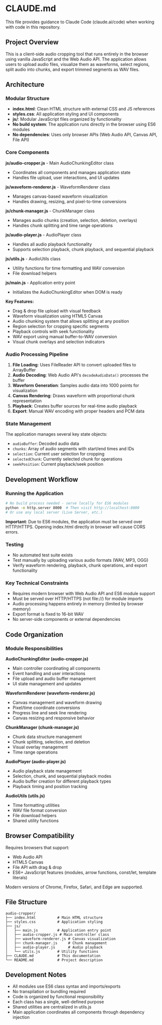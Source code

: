 # CLAUDE.md

This file provides guidance to Claude Code (claude.ai/code) when working with code in this repository.

## Project Overview

This is a client-side audio cropping tool that runs entirely in the browser using vanilla JavaScript and the Web Audio API. The application allows users to upload audio files, visualize them as waveforms, select regions, split audio into chunks, and export trimmed segments as WAV files.

## Architecture

### Modular Structure
- **index.html**: Clean HTML structure with external CSS and JS references
- **styles.css**: All application styling and UI components
- **js/**: Modular JavaScript files organized by functionality
- **No build system**: The application runs directly in the browser using ES6 modules
- **No dependencies**: Uses only browser APIs (Web Audio API, Canvas API, File API)

### Core Components

**js/audio-cropper.js** - Main AudioChunkingEditor class
- Coordinates all components and manages application state
- Handles file upload, user interactions, and UI updates

**js/waveform-renderer.js** - WaveformRenderer class  
- Manages canvas-based waveform visualization
- Handles drawing, resizing, and pixel-to-time conversions

**js/chunk-manager.js** - ChunkManager class
- Manages audio chunks (creation, selection, deletion, overlays)
- Handles chunk splitting and time range operations

**js/audio-player.js** - AudioPlayer class
- Handles all audio playback functionality
- Supports selection playback, chunk playback, and sequential playback

**js/utils.js** - AudioUtils class
- Utility functions for time formatting and WAV conversion
- File download helpers

**js/main.js** - Application entry point
- Initializes the AudioChunkingEditor when DOM is ready

**Key Features:**
- Drag & drop file upload with visual feedback
- Waveform visualization using HTML5 Canvas
- Audio chunking system that allows splitting at any position
- Region selection for cropping specific segments
- Playback controls with seek functionality
- WAV export using manual buffer-to-WAV conversion
- Visual chunk overlays and selection indicators

### Audio Processing Pipeline

1. **File Loading**: Uses FileReader API to convert uploaded files to ArrayBuffer
2. **Audio Decoding**: Web Audio API's `decodeAudioData()` processes the buffer
3. **Waveform Generation**: Samples audio data into 1000 points for visualization
4. **Canvas Rendering**: Draws waveform with proportional chunk representation
5. **Playback**: Creates buffer sources for real-time audio playback
6. **Export**: Manual WAV encoding with proper headers and PCM data

### State Management

The application manages several key state objects:
- `audioBuffer`: Decoded audio data
- `chunks`: Array of audio segments with start/end times and IDs
- `selection`: Current user selection for cropping
- `selectedChunk`: Currently selected chunk for operations
- `seekPosition`: Current playback/seek position

## Development Workflow

### Running the Application
```bash
# No build process needed - serve locally for ES6 modules
python -m http.server 8000  # Then visit http://localhost:8000
# Or use any local server (Live Server, etc.)
```

**Important**: Due to ES6 modules, the application must be served over HTTP/HTTPS. Opening index.html directly in browser will cause CORS errors.

### Testing
- No automated test suite exists
- Test manually by uploading various audio formats (WAV, MP3, OGG)
- Verify waveform rendering, playback, chunk operations, and export functionality

### Key Technical Constraints
- Requires modern browser with Web Audio API and ES6 module support
- Must be served over HTTP/HTTPS (not file://) for module imports
- Audio processing happens entirely in memory (limited by browser memory)
- Export format is fixed to 16-bit WAV
- No server-side components or external dependencies

## Code Organization

### Module Responsibilities

**AudioChunkingEditor (audio-cropper.js)**
- Main controller coordinating all components
- Event handling and user interactions
- File upload and audio buffer management
- UI state management and updates

**WaveformRenderer (waveform-renderer.js)**
- Canvas management and waveform drawing
- Pixel/time coordinate conversions
- Progress line and seek line rendering
- Canvas resizing and responsive behavior

**ChunkManager (chunk-manager.js)**
- Chunk data structure management
- Chunk splitting, selection, and deletion
- Visual overlay management
- Time range operations

**AudioPlayer (audio-player.js)**
- Audio playback state management  
- Selection, chunk, and sequential playback modes
- Audio buffer creation for different playback types
- Playback timing and position tracking

**AudioUtils (utils.js)**
- Time formatting utilities
- WAV file format conversion
- File download helpers
- Shared utility functions

## Browser Compatibility

Requires browsers that support:
- Web Audio API
- HTML5 Canvas
- File API with drag & drop
- ES6+ JavaScript features (modules, arrow functions, const/let, template literals)

Modern versions of Chrome, Firefox, Safari, and Edge are supported.

## File Structure

```
audio-cropper/
├── index.html          # Main HTML structure
├── styles.css          # Application styling
├── js/
│   ├── main.js         # Application entry point
│   ├── audio-cropper.js # Main controller class
│   ├── waveform-renderer.js # Canvas visualization
│   ├── chunk-manager.js     # Chunk management
│   ├── audio-player.js      # Audio playback
│   └── utils.js        # Utility functions
├── CLAUDE.md           # This documentation
└── README.md           # Project description
```

## Development Notes

- All modules use ES6 class syntax and imports/exports
- No transpilation or bundling required
- Code is organized by functional responsibility 
- Each class has a single, well-defined purpose
- Shared utilities are centralized in utils.js
- Main application coordinates all components through dependency injection

